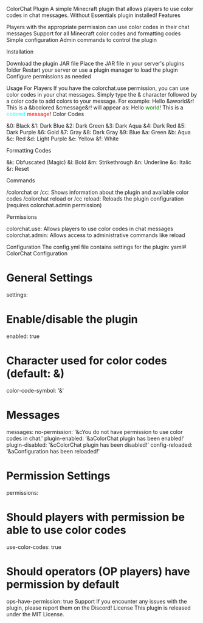 ColorChat Plugin
A simple Minecraft plugin that allows players to use color codes in chat messages. Without Essentials plugin installed!
Features

Players with the appropriate permission can use color codes in their chat messages
Support for all Minecraft color codes and formatting codes
Simple configuration
Admin commands to control the plugin

Installation

Download the plugin JAR file
Place the JAR file in your server's plugins folder
Restart your server or use a plugin manager to load the plugin
Configure permissions as needed

Usage
For Players
If you have the colorchat.use permission, you can use color codes in your chat messages.
Simply type the & character followed by a color code to add colors to your message.
For example:
Hello &aworld&r! This is a &bcolored &cmessage&r!
will appear as:
Hello <span style="color:green">world</span>! This is a <span style="color:aqua">colored</span> <span style="color:red">message</span>!
Color Codes

&0: Black
&1: Dark Blue
&2: Dark Green
&3: Dark Aqua
&4: Dark Red
&5: Dark Purple
&6: Gold
&7: Gray
&8: Dark Gray
&9: Blue
&a: Green
&b: Aqua
&c: Red
&d: Light Purple
&e: Yellow
&f: White

Formatting Codes

&k: Obfuscated (Magic)
&l: Bold
&m: Strikethrough
&n: Underline
&o: Italic
&r: Reset

Commands

/colorchat or /cc: Shows information about the plugin and available color codes
/colorchat reload or /cc reload: Reloads the plugin configuration (requires colorchat.admin permission)

Permissions

colorchat.use: Allows players to use color codes in chat messages
colorchat.admin: Allows access to administrative commands like reload

Configuration
The config.yml file contains settings for the plugin:
yaml# ColorChat Configuration

# General Settings
settings:
  # Enable/disable the plugin
  enabled: true
  
  # Character used for color codes (default: &)
  color-code-symbol: '&'
  
# Messages
messages:
  no-permission: '&cYou do not have permission to use color codes in chat.'
  plugin-enabled: '&aColorChat plugin has been enabled!'
  plugin-disabled: '&cColorChat plugin has been disabled!'
  config-reloaded: '&aConfiguration has been reloaded!'

# Permission Settings
permissions:
  # Should players with permission be able to use color codes
  use-color-codes: true
  
  # Should operators (OP players) have permission by default
  ops-have-permission: true
Support
If you encounter any issues with the plugin, please report them on the Discord!
License
This plugin is released under the MIT License.
